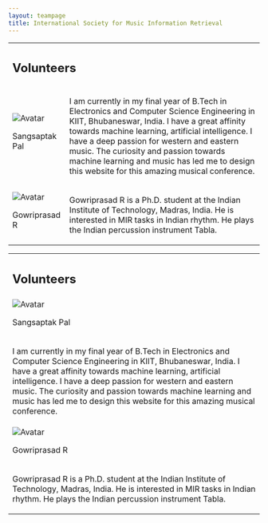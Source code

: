 ```yaml
---
layout: teampage
title: International Society for Music Information Retrieval
---
```

<table class="teamtable">
    <tr>
        <td class="teamsection" colspan="4">
            <h2>Volunteers</h2>
        </td>
    </tr>
    <tr>
        <td class="teambox">
            <img src="assets\volunteers\sangsaptak-pal.jpg" alt="Avatar" class="avatar">
            <p class = "avatarname">Sangsaptak Pal</p>    
        </td>
        <td class="volunteerinfo">
            <p>I am currently in my final year of B.Tech in Electronics and Computer Science Engineering in KIIT, Bhubaneswar, India. I have a great affinity towards machine learning, artificial intelligence. I have a deep passion for western and eastern music. The curiosity and passion towards machine learning and music has led me to design this website for this amazing musical conference.</p>
        </td>
    </tr>
    <tr>
        <td class="teambox">
            <img src="assets\volunteers\gowriprasad-r.jpg" alt="Avatar" class="avatar">
            <p class = "avatarname">Gowriprasad R</p>    
        </td>
        <td class="volunteerinfo">
            <p>Gowriprasad R is a Ph.D. student at the Indian Institute of Technology, Madras, India. He is interested in MIR tasks in Indian rhythm. He plays the Indian percussion instrument Tabla.</p>
        </td>
    </tr>
</table>

<table class="mobileteamtable">
    <tr>
        <td class="teamsection" colspan="4">
            <h2>Volunteers</h2>
        </td>
    </tr>
    <tr>
        <td class="teambox">
            <img src="assets\volunteers\sangsaptak-pal.jpg" alt="Avatar" class="avatar">
            <p class = "avatarname">Sangsaptak Pal</p>    
        </td>
    </tr>
    <tr>
        <td class="volunteerinfo">
            <p>I am currently in my final year of B.Tech in Electronics and Computer Science Engineering in KIIT, Bhubaneswar, India. I have a great affinity towards machine learning, artificial intelligence. I have a deep passion for western and eastern music. The curiosity and passion towards machine learning and music has led me to design this website for this amazing musical conference.</p>
        </td>
    </tr>
    <tr>
        <td class="teambox">
            <img src="assets\volunteers\gowriprasad-r.jpg" alt="Avatar" class="avatar">
            <p class = "avatarname">Gowriprasad R</p>    
        </td>
    </tr>
    <tr>
        <td class="volunteerinfo">
            <p>Gowriprasad R is a Ph.D. student at the Indian Institute of Technology, Madras, India. He is interested in MIR tasks in Indian rhythm. He plays the Indian percussion instrument Tabla.</p>
        </td>
    </tr>
</table>